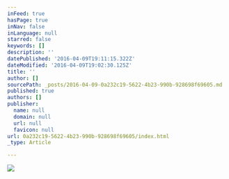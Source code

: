 ```yaml
---
inFeed: true
hasPage: true
inNav: false
inLanguage: null
starred: false
keywords: []
description: ''
datePublished: '2016-04-09T19:11:15.322Z'
dateModified: '2016-04-09T19:02:30.125Z'
title: ''
author: []
sourcePath: _posts/2016-04-09-0a232c19-5622-4b23-990b-928698f69605.md
published: true
authors: []
publisher:
  name: null
  domain: null
  url: null
  favicon: null
url: 0a232c19-5622-4b23-990b-928698f69605/index.html
_type: Article

---
```

![](https://the-grid-user-content.s3-us-west-2.amazonaws.com/1e46cef5-5b22-45b0-9c6d-52434d4df4c5.jpg)